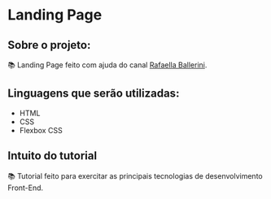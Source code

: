 # Landing Page

## Sobre o projeto:
📚 Landing Page feito com ajuda do canal [Rafaella Ballerini](https://www.youtube.com/channel/UC_-uuuZbY0AAt9CViNzvc-Q).

## Linguagens que serão utilizadas:

* HTML
* CSS
* Flexbox CSS

## Intuito do tutorial
📚 Tutorial feito para exercitar as principais tecnologias de desenvolvimento Front-End. 
